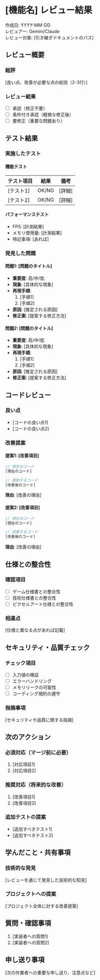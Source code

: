 # [機能名] レビュー結果

作成日: YYYY-MM-DD  
レビュアー: Gemini/Claude  
レビュー対象: [引き継ぎドキュメントのパス]

## レビュー概要

### 総評
[良い点、改善が必要な点の総括（2-3行）]

### レビュー結果
- [ ] 承認（修正不要）
- [ ] 条件付き承認（軽微な修正後）
- [ ] 要修正（重要な問題あり）

## テスト結果

### 実施したテスト

#### 機能テスト
| テスト項目 | 結果 | 備考 |
|----------|------|------|
| [テスト1] | OK/NG | [詳細] |
| [テスト2] | OK/NG | [詳細] |

#### パフォーマンステスト
- FPS: [計測結果]
- メモリ使用量: [計測結果]
- 特記事項: [あれば]

### 発見した問題

#### 問題1: [問題のタイトル]
- **重要度**: 高/中/低
- **現象**: [具体的な現象]
- **再現手順**:
  1. [手順1]
  2. [手順2]
- **原因**: [推定される原因]
- **修正案**: [提案する修正方法]

#### 問題2: [問題のタイトル]
- **重要度**: 高/中/低
- **現象**: [具体的な現象]
- **再現手順**:
  1. [手順1]
  2. [手順2]
- **原因**: [推定される原因]
- **修正案**: [提案する修正方法]

## コードレビュー

### 良い点
- [コードの良い点1]
- [コードの良い点2]

### 改善提案

#### 提案1: [改善項目]
```javascript
// 現在のコード
[現在のコード]

// 提案するコード
[改善後のコード]
```
**理由**: [改善の理由]

#### 提案2: [改善項目]
```javascript
// 現在のコード
[現在のコード]

// 提案するコード
[改善後のコード]
```
**理由**: [改善の理由]

## 仕様との整合性

### 確認項目
- [ ] ゲーム仕様書との整合性
- [ ] 技術仕様書との整合性
- [ ] ピクセルアート仕様との整合性

### 相違点
[仕様と異なる点があれば記載]

## セキュリティ・品質チェック

### チェック項目
- [ ] 入力値の検証
- [ ] エラーハンドリング
- [ ] メモリリークの可能性
- [ ] コーディング規約の遵守

### 指摘事項
[セキュリティや品質に関する指摘]

## 次のアクション

### 必須対応（マージ前に必要）
1. [対応項目1]
2. [対応項目2]

### 推奨対応（将来的な改善）
1. [改善項目1]
2. [改善項目2]

### 追加テストの提案
- [追加すべきテスト1]
- [追加すべきテスト2]

## 学んだこと・共有事項

### 技術的な発見
[レビューを通じて発見した技術的な知見]

### プロジェクトへの提案
[プロジェクト全体に対する改善提案]

## 質問・確認事項

1. [実装者への質問1]
2. [実装者への質問2]

## 申し送り事項

[次の作業者への重要な申し送り、注意点など]